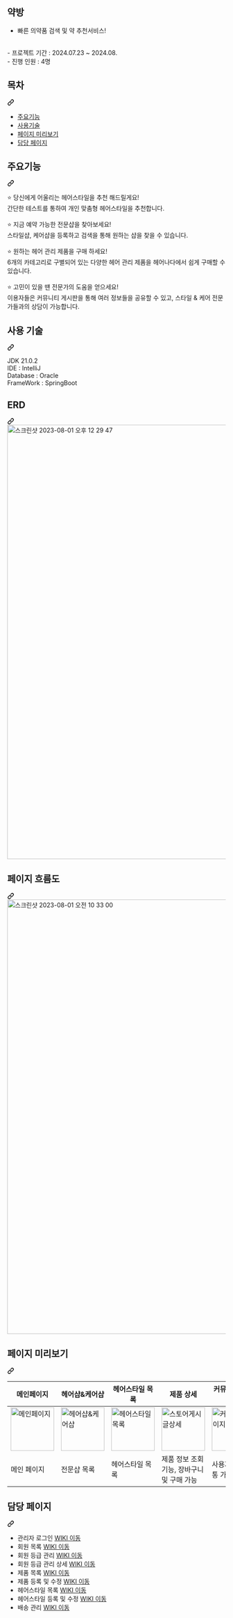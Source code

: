 <h2>약방</h2>
<ul dir="auto">
<li>빠른 의약품 검색 및 약 추천서비스!</li>
</ul>
<br>
- 프로젝트 기간 : 2024.07.23 ~ 2024.08.
<br>
- 진행 인원 : 4명
<div class="markdown-heading" dir="auto"><h2 tabindex="-1" class="heading-element" dir="auto">목차</h2><a id="user-content-목차" class="anchor" aria-label="Permalink: 목차" href="#목차"><svg class="octicon octicon-link" viewBox="0 0 16 16" version="1.1" width="16" height="16" aria-hidden="true"><path d="m7.775 3.275 1.25-1.25a3.5 3.5 0 1 1 4.95 4.95l-2.5 2.5a3.5 3.5 0 0 1-4.95 0 .751.751 0 0 1 .018-1.042.751.751 0 0 1 1.042-.018 1.998 1.998 0 0 0 2.83 0l2.5-2.5a2.002 2.002 0 0 0-2.83-2.83l-1.25 1.25a.751.751 0 0 1-1.042-.018.751.751 0 0 1-.018-1.042Zm-4.69 9.64a1.998 1.998 0 0 0 2.83 0l1.25-1.25a.751.751 0 0 1 1.042.018.751.751 0 0 1 .018 1.042l-1.25 1.25a3.5 3.5 0 1 1-4.95-4.95l2.5-2.5a3.5 3.5 0 0 1 4.95 0 .751.751 0 0 1-.018 1.042.751.751 0 0 1-1.042.018 1.998 1.998 0 0 0-2.83 0l-2.5 2.5a1.998 1.998 0 0 0 0 2.83Z"></path></svg></a></div>
<ul dir="auto">
<li><a href="#%EC%A3%BC%EC%9A%94%EA%B8%B0%EB%8A%A5">주요기능</a></li>
<li><a href="#%EC%82%AC%EC%9A%A9-%EA%B8%B0%EC%88%A0">사용기술</a></li>
<li><a href="#%ED%8E%98%EC%9D%B4%EC%A7%80-%EB%AF%B8%EB%A6%AC%EB%B3%B4%EA%B8%B0">페이지 미리보기</a></li>
<li><a href="#%EB%8B%B4%EB%8B%B9-%ED%8E%98%EC%9D%B4%EC%A7%80">담당 페이지</a></li>
</ul>
<div class="markdown-heading" dir="auto"><h2 tabindex="-1" class="heading-element" dir="auto">주요기능</h2><a id="user-content-주요기능" class="anchor" aria-label="Permalink: 주요기능" href="#주요기능"><svg class="octicon octicon-link" viewBox="0 0 16 16" version="1.1" width="16" height="16" aria-hidden="true"><path d="m7.775 3.275 1.25-1.25a3.5 3.5 0 1 1 4.95 4.95l-2.5 2.5a3.5 3.5 0 0 1-4.95 0 .751.751 0 0 1 .018-1.042.751.751 0 0 1 1.042-.018 1.998 1.998 0 0 0 2.83 0l2.5-2.5a2.002 2.002 0 0 0-2.83-2.83l-1.25 1.25a.751.751 0 0 1-1.042-.018.751.751 0 0 1-.018-1.042Zm-4.69 9.64a1.998 1.998 0 0 0 2.83 0l1.25-1.25a.751.751 0 0 1 1.042.018.751.751 0 0 1 .018 1.042l-1.25 1.25a3.5 3.5 0 1 1-4.95-4.95l2.5-2.5a3.5 3.5 0 0 1 4.95 0 .751.751 0 0 1-.018 1.042.751.751 0 0 1-1.042.018 1.998 1.998 0 0 0-2.83 0l-2.5 2.5a1.998 1.998 0 0 0 0 2.83Z"></path></svg></a></div>
<p dir="auto">⭐️ 당신에게 어울리는 헤어스타일을 추천 해드릴게요!
<br>
간단한 테스트를 통하여 개인 맞춤형 헤어스타일을 추천합니다. <br>
<br>
⭐️ 지금 예약 가능한 전문샵을 찾아보세요! <br>
스타일샵, 케어샵을 등록하고 검색을 통해 원하는 샵을 찾을 수 있습니다. <br>
<br>
⭐️ 원하는 헤어 관리 제품을 구매 하세요! <br>
6개의 카테고리로 구별되어 있는 다양한 헤어 관리 제품을 헤어나다에서 쉽게 구매할 수 있습니다. <br>
<br>
⭐️ 고민이 있을 땐 전문가의 도움을 얻으세요! <br>
이용자들은 커뮤니티 게시판을 통해 여러 정보들을 공유할 수 있고, 스타일 &amp; 케어 전문가들과의 상담이 가능합니다.</p>
<div class="markdown-heading" dir="auto"><h2 tabindex="-1" class="heading-element" dir="auto">사용 기술</h2><a id="user-content-사용-기술" class="anchor" aria-label="Permalink: 사용 기술" href="#사용-기술"><svg class="octicon octicon-link" viewBox="0 0 16 16" version="1.1" width="16" height="16" aria-hidden="true"><path d="m7.775 3.275 1.25-1.25a3.5 3.5 0 1 1 4.95 4.95l-2.5 2.5a3.5 3.5 0 0 1-4.95 0 .751.751 0 0 1 .018-1.042.751.751 0 0 1 1.042-.018 1.998 1.998 0 0 0 2.83 0l2.5-2.5a2.002 2.002 0 0 0-2.83-2.83l-1.25 1.25a.751.751 0 0 1-1.042-.018.751.751 0 0 1-.018-1.042Zm-4.69 9.64a1.998 1.998 0 0 0 2.83 0l1.25-1.25a.751.751 0 0 1 1.042.018.751.751 0 0 1 .018 1.042l-1.25 1.25a3.5 3.5 0 1 1-4.95-4.95l2.5-2.5a3.5 3.5 0 0 1 4.95 0 .751.751 0 0 1-.018 1.042.751.751 0 0 1-1.042.018 1.998 1.998 0 0 0-2.83 0l-2.5 2.5a1.998 1.998 0 0 0 0 2.83Z"></path></svg></a></div>
<p dir="auto">JDK 21.0.2 <br>
IDE : IntelliJ <br>
Database : Oracle <br>
FrameWork : SpringBoot</p>
<div class="markdown-heading" dir="auto"><h2 tabindex="-1" class="heading-element" dir="auto">ERD</h2><a id="user-content-erd" class="anchor" aria-label="Permalink: ERD" href="#erd"><svg class="octicon octicon-link" viewBox="0 0 16 16" version="1.1" width="16" height="16" aria-hidden="true"><path d="m7.775 3.275 1.25-1.25a3.5 3.5 0 1 1 4.95 4.95l-2.5 2.5a3.5 3.5 0 0 1-4.95 0 .751.751 0 0 1 .018-1.042.751.751 0 0 1 1.042-.018 1.998 1.998 0 0 0 2.83 0l2.5-2.5a2.002 2.002 0 0 0-2.83-2.83l-1.25 1.25a.751.751 0 0 1-1.042-.018.751.751 0 0 1-.018-1.042Zm-4.69 9.64a1.998 1.998 0 0 0 2.83 0l1.25-1.25a.751.751 0 0 1 1.042.018.751.751 0 0 1 .018 1.042l-1.25 1.25a3.5 3.5 0 1 1-4.95-4.95l2.5-2.5a3.5 3.5 0 0 1 4.95 0 .751.751 0 0 1-.018 1.042.751.751 0 0 1-1.042.018 1.998 1.998 0 0 0-2.83 0l-2.5 2.5a1.998 1.998 0 0 0 0 2.83Z"></path></svg></a></div>
<a target="_blank" rel="noopener noreferrer" href="https://private-user-images.githubusercontent.com/126428434/257403232-0939ccb2-8289-4a61-9894-c759e4811634.png?jwt=eyJhbGciOiJIUzI1NiIsInR5cCI6IkpXVCJ9.eyJpc3MiOiJnaXRodWIuY29tIiwiYXVkIjoicmF3LmdpdGh1YnVzZXJjb250ZW50LmNvbSIsImtleSI6ImtleTUiLCJleHAiOjE3Mjg5MTcxMjYsIm5iZiI6MTcyODkxNjgyNiwicGF0aCI6Ii8xMjY0Mjg0MzQvMjU3NDAzMjMyLTA5MzljY2IyLTgyODktNGE2MS05ODk0LWM3NTllNDgxMTYzNC5wbmc_WC1BbXotQWxnb3JpdGhtPUFXUzQtSE1BQy1TSEEyNTYmWC1BbXotQ3JlZGVudGlhbD1BS0lBVkNPRFlMU0E1M1BRSzRaQSUyRjIwMjQxMDE0JTJGdXMtZWFzdC0xJTJGczMlMkZhd3M0X3JlcXVlc3QmWC1BbXotRGF0ZT0yMDI0MTAxNFQxNDQwMjZaJlgtQW16LUV4cGlyZXM9MzAwJlgtQW16LVNpZ25hdHVyZT00ZjdjM2U1MDM2MWZhNDQ3YzRlY2ExM2ZhNzkzZDJjNzMyYjk4YjFlYmE0Mjc1ZTMzMTJkOTY2ZmQ1ZDYyMzdiJlgtQW16LVNpZ25lZEhlYWRlcnM9aG9zdCJ9.PltDbPVVBrDMDWphvZY0o18t6IBiKTP5JSLvvITBOew"><img width="1000" alt="스크린샷 2023-08-01 오후 12 29 47" src="https://private-user-images.githubusercontent.com/126428434/257403232-0939ccb2-8289-4a61-9894-c759e4811634.png?jwt=eyJhbGciOiJIUzI1NiIsInR5cCI6IkpXVCJ9.eyJpc3MiOiJnaXRodWIuY29tIiwiYXVkIjoicmF3LmdpdGh1YnVzZXJjb250ZW50LmNvbSIsImtleSI6ImtleTUiLCJleHAiOjE3Mjg5MTcxMjYsIm5iZiI6MTcyODkxNjgyNiwicGF0aCI6Ii8xMjY0Mjg0MzQvMjU3NDAzMjMyLTA5MzljY2IyLTgyODktNGE2MS05ODk0LWM3NTllNDgxMTYzNC5wbmc_WC1BbXotQWxnb3JpdGhtPUFXUzQtSE1BQy1TSEEyNTYmWC1BbXotQ3JlZGVudGlhbD1BS0lBVkNPRFlMU0E1M1BRSzRaQSUyRjIwMjQxMDE0JTJGdXMtZWFzdC0xJTJGczMlMkZhd3M0X3JlcXVlc3QmWC1BbXotRGF0ZT0yMDI0MTAxNFQxNDQwMjZaJlgtQW16LUV4cGlyZXM9MzAwJlgtQW16LVNpZ25hdHVyZT00ZjdjM2U1MDM2MWZhNDQ3YzRlY2ExM2ZhNzkzZDJjNzMyYjk4YjFlYmE0Mjc1ZTMzMTJkOTY2ZmQ1ZDYyMzdiJlgtQW16LVNpZ25lZEhlYWRlcnM9aG9zdCJ9.PltDbPVVBrDMDWphvZY0o18t6IBiKTP5JSLvvITBOew" style="max-width: 100%;"></a>
<div class="markdown-heading" dir="auto"><h2 tabindex="-1" class="heading-element" dir="auto">페이지 흐름도</h2><a id="user-content-페이지-흐름도" class="anchor" aria-label="Permalink: 페이지 흐름도" href="#페이지-흐름도"><svg class="octicon octicon-link" viewBox="0 0 16 16" version="1.1" width="16" height="16" aria-hidden="true"><path d="m7.775 3.275 1.25-1.25a3.5 3.5 0 1 1 4.95 4.95l-2.5 2.5a3.5 3.5 0 0 1-4.95 0 .751.751 0 0 1 .018-1.042.751.751 0 0 1 1.042-.018 1.998 1.998 0 0 0 2.83 0l2.5-2.5a2.002 2.002 0 0 0-2.83-2.83l-1.25 1.25a.751.751 0 0 1-1.042-.018.751.751 0 0 1-.018-1.042Zm-4.69 9.64a1.998 1.998 0 0 0 2.83 0l1.25-1.25a.751.751 0 0 1 1.042.018.751.751 0 0 1 .018 1.042l-1.25 1.25a3.5 3.5 0 1 1-4.95-4.95l2.5-2.5a3.5 3.5 0 0 1 4.95 0 .751.751 0 0 1-.018 1.042.751.751 0 0 1-1.042.018 1.998 1.998 0 0 0-2.83 0l-2.5 2.5a1.998 1.998 0 0 0 0 2.83Z"></path></svg></a></div>
<a target="_blank" rel="noopener noreferrer" href="https://private-user-images.githubusercontent.com/126428434/257403277-0244eb12-f640-4b0a-87c7-e3c2cda02518.png?jwt=eyJhbGciOiJIUzI1NiIsInR5cCI6IkpXVCJ9.eyJpc3MiOiJnaXRodWIuY29tIiwiYXVkIjoicmF3LmdpdGh1YnVzZXJjb250ZW50LmNvbSIsImtleSI6ImtleTUiLCJleHAiOjE3Mjg5MTcxMjYsIm5iZiI6MTcyODkxNjgyNiwicGF0aCI6Ii8xMjY0Mjg0MzQvMjU3NDAzMjc3LTAyNDRlYjEyLWY2NDAtNGIwYS04N2M3LWUzYzJjZGEwMjUxOC5wbmc_WC1BbXotQWxnb3JpdGhtPUFXUzQtSE1BQy1TSEEyNTYmWC1BbXotQ3JlZGVudGlhbD1BS0lBVkNPRFlMU0E1M1BRSzRaQSUyRjIwMjQxMDE0JTJGdXMtZWFzdC0xJTJGczMlMkZhd3M0X3JlcXVlc3QmWC1BbXotRGF0ZT0yMDI0MTAxNFQxNDQwMjZaJlgtQW16LUV4cGlyZXM9MzAwJlgtQW16LVNpZ25hdHVyZT1mYzMxZTNiN2I2OWJjM2Y4MWU5ZTc2ZWQyZWI0N2I3ODgxNDEzZDQ3OGFmOGVmYzMyMTk2ZjNmYjk5ZDA3ZmJjJlgtQW16LVNpZ25lZEhlYWRlcnM9aG9zdCJ9.dYJBIAI6h7c47rQlHJl1Qg25gTYEWu5-HwppT5jYjig"><img width="1000" alt="스크린샷 2023-08-01 오전 10 33 00" src="https://private-user-images.githubusercontent.com/126428434/257403277-0244eb12-f640-4b0a-87c7-e3c2cda02518.png?jwt=eyJhbGciOiJIUzI1NiIsInR5cCI6IkpXVCJ9.eyJpc3MiOiJnaXRodWIuY29tIiwiYXVkIjoicmF3LmdpdGh1YnVzZXJjb250ZW50LmNvbSIsImtleSI6ImtleTUiLCJleHAiOjE3Mjg5MTcxMjYsIm5iZiI6MTcyODkxNjgyNiwicGF0aCI6Ii8xMjY0Mjg0MzQvMjU3NDAzMjc3LTAyNDRlYjEyLWY2NDAtNGIwYS04N2M3LWUzYzJjZGEwMjUxOC5wbmc_WC1BbXotQWxnb3JpdGhtPUFXUzQtSE1BQy1TSEEyNTYmWC1BbXotQ3JlZGVudGlhbD1BS0lBVkNPRFlMU0E1M1BRSzRaQSUyRjIwMjQxMDE0JTJGdXMtZWFzdC0xJTJGczMlMkZhd3M0X3JlcXVlc3QmWC1BbXotRGF0ZT0yMDI0MTAxNFQxNDQwMjZaJlgtQW16LUV4cGlyZXM9MzAwJlgtQW16LVNpZ25hdHVyZT1mYzMxZTNiN2I2OWJjM2Y4MWU5ZTc2ZWQyZWI0N2I3ODgxNDEzZDQ3OGFmOGVmYzMyMTk2ZjNmYjk5ZDA3ZmJjJlgtQW16LVNpZ25lZEhlYWRlcnM9aG9zdCJ9.dYJBIAI6h7c47rQlHJl1Qg25gTYEWu5-HwppT5jYjig" style="max-width: 100%;"></a>
<div class="markdown-heading" dir="auto"><h2 tabindex="-1" class="heading-element" dir="auto">페이지 미리보기</h2><a id="user-content-페이지-미리보기" class="anchor" aria-label="Permalink: 페이지 미리보기" href="#페이지-미리보기"><svg class="octicon octicon-link" viewBox="0 0 16 16" version="1.1" width="16" height="16" aria-hidden="true"><path d="m7.775 3.275 1.25-1.25a3.5 3.5 0 1 1 4.95 4.95l-2.5 2.5a3.5 3.5 0 0 1-4.95 0 .751.751 0 0 1 .018-1.042.751.751 0 0 1 1.042-.018 1.998 1.998 0 0 0 2.83 0l2.5-2.5a2.002 2.002 0 0 0-2.83-2.83l-1.25 1.25a.751.751 0 0 1-1.042-.018.751.751 0 0 1-.018-1.042Zm-4.69 9.64a1.998 1.998 0 0 0 2.83 0l1.25-1.25a.751.751 0 0 1 1.042.018.751.751 0 0 1 .018 1.042l-1.25 1.25a3.5 3.5 0 1 1-4.95-4.95l2.5-2.5a3.5 3.5 0 0 1 4.95 0 .751.751 0 0 1-.018 1.042.751.751 0 0 1-1.042.018 1.998 1.998 0 0 0-2.83 0l-2.5 2.5a1.998 1.998 0 0 0 0 2.83Z"></path></svg></a></div>
<markdown-accessiblity-table data-catalyst=""><table>
<thead>
<tr>
<th>메인페이지</th>
<th>헤어샵&amp;케어샵</th>
<th>헤어스타일 목록</th>
<th>제품 상세</th>
<th>커뮤니티 페이지</th>
<th>마이페이지</th>
<th>구매페이지</th>
</tr>
</thead>
<tbody>
<tr>
<td><a target="_blank" rel="noopener noreferrer" href="https://github.com/pandang-test/jspProject02/assets/126428434/e7c2ca59-5ec2-488f-9795-1265722946cf"><img width="100" alt="메인페이지" src="https://github.com/pandang-test/jspProject02/assets/126428434/e7c2ca59-5ec2-488f-9795-1265722946cf" style="max-width: 100%;"></a></td>
<td><a target="_blank" rel="noopener noreferrer" href="https://github.com/pandang-test/jspProject02/assets/126428434/00611c75-6b5d-4ef7-b976-52f5a77f5558"><img width="100" alt="헤어샵&amp;케어샵" src="https://github.com/pandang-test/jspProject02/assets/126428434/00611c75-6b5d-4ef7-b976-52f5a77f5558" style="max-width: 100%;"></a></td>
<td><a target="_blank" rel="noopener noreferrer" href="https://github.com/pandang-test/jspProject02/assets/126428434/23e3198c-5c60-40ba-ba85-8587eff62602"><img width="100" alt="헤어스타일 목록" src="https://github.com/pandang-test/jspProject02/assets/126428434/23e3198c-5c60-40ba-ba85-8587eff62602" style="max-width: 100%;"></a></td>
<td><a target="_blank" rel="noopener noreferrer" href="https://github.com/pandang-test/jspProject02/assets/126428434/bc12eae3-8199-4b49-b074-c6064ac98027"><img width="100" alt="스토어게시글상세" src="https://github.com/pandang-test/jspProject02/assets/126428434/bc12eae3-8199-4b49-b074-c6064ac98027" style="max-width: 100%;"></a></td>
<td><a target="_blank" rel="noopener noreferrer" href="https://github.com/pandang-test/jspProject02/assets/126428434/527d220e-6fc8-4a01-b07a-389076608166"><img width="100" alt="커뮤니티페이지" src="https://github.com/pandang-test/jspProject02/assets/126428434/527d220e-6fc8-4a01-b07a-389076608166" style="max-width: 100%;"></a></td>
<td><a target="_blank" rel="noopener noreferrer" href="https://github.com/pandang-test/jspProject02/assets/126428434/4b5e40e2-dbfb-415f-9443-40780f150049"><img width="100" alt="마이페이지" src="https://github.com/pandang-test/jspProject02/assets/126428434/4b5e40e2-dbfb-415f-9443-40780f150049" style="max-width: 100%;"></a></td>
<td><a target="_blank" rel="noopener noreferrer" href="https://github.com/pandang-test/jspProject02/assets/126428434/dc54cfde-c915-4fce-9452-7d3a9eaab606"><img width="100" alt="구매페이지" src="https://github.com/pandang-test/jspProject02/assets/126428434/dc54cfde-c915-4fce-9452-7d3a9eaab606" style="max-width: 100%;"></a></td>
</tr>
<tr>
<td>메인 페이지</td>
<td>전문샵 목록</td>
<td>헤어스타일 목록</td>
<td>제품 정보 조회기능, 장바구니 및 구매 가능</td>
<td>사용자들간 소통 가능</td>
<td>내 정보 수정 가능</td>
<td>api연결을 통한 상품 구매</td>
</tr>
</tbody>
</table></markdown-accessiblity-table>
<div class="markdown-heading" dir="auto"><h2 tabindex="-1" class="heading-element" dir="auto">담당 페이지</h2><a id="user-content-담당-페이지" class="anchor" aria-label="Permalink: 담당 페이지" href="#담당-페이지"><svg class="octicon octicon-link" viewBox="0 0 16 16" version="1.1" width="16" height="16" aria-hidden="true"><path d="m7.775 3.275 1.25-1.25a3.5 3.5 0 1 1 4.95 4.95l-2.5 2.5a3.5 3.5 0 0 1-4.95 0 .751.751 0 0 1 .018-1.042.751.751 0 0 1 1.042-.018 1.998 1.998 0 0 0 2.83 0l2.5-2.5a2.002 2.002 0 0 0-2.83-2.83l-1.25 1.25a.751.751 0 0 1-1.042-.018.751.751 0 0 1-.018-1.042Zm-4.69 9.64a1.998 1.998 0 0 0 2.83 0l1.25-1.25a.751.751 0 0 1 1.042.018.751.751 0 0 1 .018 1.042l-1.25 1.25a3.5 3.5 0 1 1-4.95-4.95l2.5-2.5a3.5 3.5 0 0 1 4.95 0 .751.751 0 0 1-.018 1.042.751.751 0 0 1-1.042.018 1.998 1.998 0 0 0-2.83 0l-2.5 2.5a1.998 1.998 0 0 0 0 2.83Z"></path></svg></a></div>
<ul dir="auto">
<li>관리자 로그인 <a href="https://github.com/leegaeuni/HairNada/wiki/%EC%A3%BC%EC%9A%94%EA%B8%B0%EB%8A%A5-%EC%86%8C%EA%B0%9C(%EA%B4%80%EB%A6%AC%EC%9E%90-%EB%A1%9C%EA%B7%B8%EC%9D%B8)">WIKI 이동</a> <br></li>
<li>회원 목록 <a href="https://github.com/leegaeuni/HairNada/wiki/%EC%A3%BC%EC%9A%94%EA%B8%B0%EB%8A%A5-%EC%86%8C%EA%B0%9C(%ED%9A%8C%EC%9B%90-%EA%B4%80%EB%A6%AC)">WIKI 이동</a> <br></li>
<li>회원 등급 관리 <a href="https://github.com/leegaeuni/HairNada/wiki/%EC%A3%BC%EC%9A%94%EA%B8%B0%EB%8A%A5-%EC%86%8C%EA%B0%9C(%ED%9A%8C%EC%9B%90-%EB%93%B1%EA%B8%89-%EA%B4%80%EB%A6%AC)">WIKI 이동</a> <br></li>
<li>회원 등급 관리 상세 <a href="https://github.com/leegaeuni/HairNada/wiki/%EC%A3%BC%EC%9A%94%EA%B8%B0%EB%8A%A5-%EC%86%8C%EA%B0%9C(%ED%9A%8C%EC%9B%90-%EB%93%B1%EA%B8%89-%EA%B4%80%EB%A6%AC-%EC%83%81%EC%84%B8%ED%8E%98%EC%9D%B4%EC%A7%80)">WIKI 이동</a> <br></li>
<li>제품 목록 <a href="https://github.com/leegaeuni/HairNada/wiki/%EC%A3%BC%EC%9A%94%EA%B8%B0%EB%8A%A5-%EC%86%8C%EA%B0%9C(%EC%A0%9C%ED%92%88-%EB%AA%A9%EB%A1%9D)">WIKI 이동</a> <br></li>
<li>제품 등록 및 수정 <a href="https://github.com/leegaeuni/HairNada/wiki/%EC%A3%BC%EC%9A%94%EA%B8%B0%EB%8A%A5-%EC%86%8C%EA%B0%9C(%EC%A0%9C%ED%92%88-%EB%93%B1%EB%A1%9D-%EB%B0%8F-%EC%88%98%EC%A0%95)">WIKI 이동</a> <br></li>
<li>헤어스타일 목록 <a href="https://github.com/leegaeuni/HairNada/wiki/%EC%A3%BC%EC%9A%94%EA%B8%B0%EB%8A%A5-%EC%86%8C%EA%B0%9C(%EC%8A%A4%ED%83%80%EC%9D%BC-%EB%AA%A9%EB%A1%9D)">WIKI 이동</a> <br></li>
<li>헤어스타일 등록 및 수정 <a href="https://github.com/leegaeuni/HairNada/wiki/%EC%A3%BC%EC%9A%94%EA%B8%B0%EB%8A%A5-%EC%86%8C%EA%B0%9C(%EC%8A%A4%ED%83%80%EC%9D%BC-%EB%93%B1%EB%A1%9D-%EB%B0%8F-%EC%88%98%EC%A0%95)">WIKI 이동</a> <br></li>
<li>배송 관리 <a href="https://github.com/leegaeuni/HairNada/wiki/%EC%A3%BC%EC%9A%94%EA%B8%B0%EB%8A%A5-%EC%86%8C%EA%B0%9C(%EB%B0%B0%EC%86%A1-%EA%B4%80%EB%A6%AC)">WIKI 이동</a> <br></li>
</ul>
